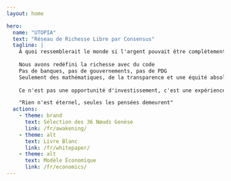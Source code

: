```yaml
---
layout: home

hero:
  name: "UTOPIA"
  text: "Réseau de Richesse Libre par Consensus"
  tagline: |
    À quoi ressemblerait le monde si l'argent pouvait être complètement libéré du contrôle humain ?
    
    Nous avons redéfini la richesse avec du code
    Pas de banques, pas de gouvernements, pas de PDG
    Seulement des mathématiques, de la transparence et une équité absolue
    
    Ce n'est pas une opportunité d'investissement, c'est une expérience de pensée

    "Rien n'est éternel, seules les pensées demeurent"
  actions:
    - theme: brand
      text: Sélection des 36 Nœuds Genèse
      link: /fr/awakening/
    - theme: alt
      text: Livre Blanc
      link: /fr/whitepaper/
    - theme: alt
      text: Modèle Économique
      link: /fr/economics/
---
```


<ParticlesBackground />